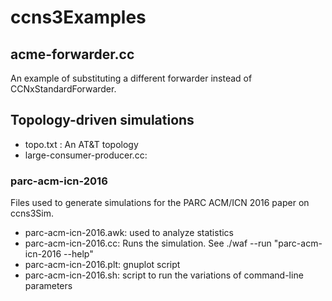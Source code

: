 # ccns3Examples

## acme-forwarder.cc

An example of substituting a different forwarder instead of CCNxStandardForwarder.

## Topology-driven simulations

- topo.txt : An AT&T topology
- large-consumer-producer.cc: 

### parc-acm-icn-2016

Files used to generate simulations for the PARC ACM/ICN 2016 paper on
ccns3Sim.

- parc-acm-icn-2016.awk: used to analyze statistics
- parc-acm-icn-2016.cc: Runs the simulation.  See ./waf --run "parc-acm-icn-2016 --help"
- parc-acm-icn-2016.plt: gnuplot script
- parc-acm-icn-2016.sh: script to run the variations of command-line parameters

